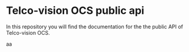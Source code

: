 # Telco-vision OCS public api

In this repository you will find the documentation for the the public API of Telco-vision OCS.

aa
